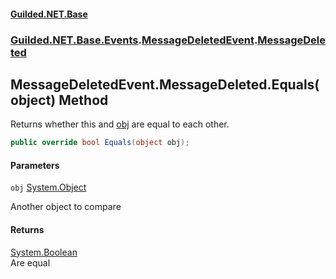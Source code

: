 
#### [Guilded.NET.Base](Guilded_NET_Base 'Guilded.NET.Base')
### [Guilded.NET.Base.Events](Guilded_NET_Base#Guilded_NET_Base_Events 'Guilded.NET.Base.Events').[MessageDeletedEvent](MessageDeletedEvent 'Guilded.NET.Base.Events.MessageDeletedEvent').[MessageDeleted](MessageDeletedEvent_MessageDeleted 'Guilded.NET.Base.Events.MessageDeletedEvent.MessageDeleted')
## MessageDeletedEvent.MessageDeleted.Equals(object) Method

Returns whether this and [obj](MessageDeletedEvent_MessageDeleted_Equals(object)#Guilded_NET_Base_Events_MessageDeletedEvent_MessageDeleted_Equals(object)_obj 'Guilded.NET.Base.Events.MessageDeletedEvent.MessageDeleted.Equals(object).obj') are equal to each other.
```csharp
public override bool Equals(object obj);
```

#### Parameters

<a name='Guilded_NET_Base_Events_MessageDeletedEvent_MessageDeleted_Equals(object)_obj'></a>
`obj` [System.Object](https://docs.microsoft.com/en-us/dotnet/api/System.Object 'System.Object')

Another object to compare


#### Returns
[System.Boolean](https://docs.microsoft.com/en-us/dotnet/api/System.Boolean 'System.Boolean')  
Are equal
